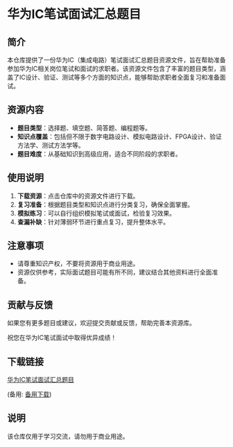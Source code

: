 # 华为IC笔试面试汇总题目

## 简介
本仓库提供了一份华为IC（集成电路）笔试面试汇总题目资源文件，旨在帮助准备参加华为IC相关岗位笔试和面试的求职者。该资源文件包含了丰富的题目类型，涵盖了IC设计、验证、测试等多个方面的知识点，能够帮助求职者全面复习和准备面试。

## 资源内容
- **题目类型**：选择题、填空题、简答题、编程题等。
- **知识点覆盖**：包括但不限于数字电路设计、模拟电路设计、FPGA设计、验证方法学、测试方法学等。
- **题目难度**：从基础知识到高级应用，适合不同阶段的求职者。

## 使用说明
1. **下载资源**：点击仓库中的资源文件进行下载。
2. **复习准备**：根据题目类型和知识点进行分类复习，确保全面掌握。
3. **模拟练习**：可以自行组织模拟笔试或面试，检验复习效果。
4. **查漏补缺**：针对薄弱环节进行重点复习，提升整体水平。

## 注意事项
- 请尊重知识产权，不要将资源用于商业用途。
- 资源仅供参考，实际面试题目可能有所不同，建议结合其他资料进行全面准备。

## 贡献与反馈
如果您有更多题目或建议，欢迎提交贡献或反馈，帮助完善本资源库。

祝您在华为IC笔试面试中取得优异成绩！

## 下载链接
[华为IC笔试面试汇总题目](https://pan.quark.cn/s/1e75a41093cc) 

(备用: [备用下载](https://pan.baidu.com/s/1_U3oWeJqVVFY7kI8ROLowQ?pwd=1234))

## 说明

该仓库仅用于学习交流，请勿用于商业用途。
